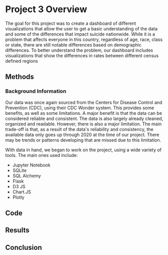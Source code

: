 # Project 3 Overview
The goal for this project was to create a dashboard of different visualizations that allow the user to get a basic understanding of the data and some of the differences that impact suicide nationwide. While it is a problem that affects everyone in this country, regardless of age, race, class or state, there are still notable differences based on demographic differences. To better understand the problem, our dashboard includes visualizations that show the differences in rates between different census defined regions

## Methods 
### Background Information
Our data was once again sourced from the Centers for Disease Control and Prevention (CDC), using their CDC Wonder system. This provides some benefits, as well as some limitations. A major benefit is that the data can be considered reliable and consistent. The data is also largely already cleaned, organized and readable. However, there is also a major limitation. The main trade-off is that, as a result of the data's reliability and consistency, the available data only goes up through 2020 at the time of our project. There may be trends or patterns developing that are missed due to this limitation.

With data in hand, we began to work on the project, using a wide variety of tools. The main ones used include:
  * Jupyter Notebook
  * SQLite
  * SQL Alchemy
  * Flask
  * D3 JS
  * Chart.JS
  * Plotly
## Code 


## Results


## Conclusion



